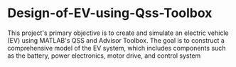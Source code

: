 # Design-of-EV-using-Qss-Toolbox
This project's primary objective is to create and simulate an electric vehicle (EV) using MATLAB's QSS  and Advisor Toolbox. The goal is to construct a comprehensive model of the EV system, which includes  components such as the battery, power electronics, motor drive, and control system
